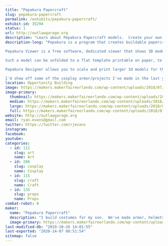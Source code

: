 ```yaml
---
title: "Pepakura Papercraft"
slug: pepakura-papercraft
permalink: /exhibits/pepakura-papercraft/
exhibit-id: 35294
status: 1
url: http://outlawgarage.org
description: "Learn about Pepakura Papercraft models.  Create your own papercraft on printed cardstock."
description-long: "Pepakura is a program that creates buildable papercraft models.

Pepakura Viewer is a free software, dedicated viewer that shows 3D models and patterns for papercraft created by other people in Pepakura Designer from Tamasoft.

Such a model can be unfolded to a flat template printable on paper, to be cut afterwards, folded and glued together. There are many features in the Viewer to help you show and print your creations and construct paper models.

Pepakura Designer allows you to scale and print larger 3d models for things such as helmets, armor, etc.

I'd show off some of the cosplay armor/projects I've made in the last year or two as well."
location: Opportunity Building
image: https://makers.makerfaireorlando.com/wp-content/uploads/2018/07/makerfaire-wh40k-1-768x1024.jpg
image-primary:
  thumbnail: https://makers.makerfaireorlando.com/wp-content/uploads/2018/07/makerfaire-wh40k-1-150x150.jpg
  medium: https://makers.makerfaireorlando.com/wp-content/uploads/2018/07/makerfaire-wh40k-1-225x300.jpg
  large: https://makers.makerfaireorlando.com/wp-content/uploads/2018/07/makerfaire-wh40k-1-768x1024.jpg
  full: https://makers.makerfaireorlando.com/wp-content/uploads/2018/07/makerfaire-wh40k-1.jpg
website: http://outlawgarage.org
email: ryan.evans@gmail.com
twitter: https://twitter.com/rjevans
instagram: 
facebook: 
youtube: 
categories:
  - id: 112
    slug: art
    name: Art
  - id: 286
    slug: cosplay
    name: Cosplay
  - id: 115
    slug: craft
    name: Craft
  - id: 135
    slug: props
    name: Props
combat-robot: 0
maker:
  name: "Pepakura Papercraft"
  description: "I build costumes for my son.  We've made armor, helmets, tabards etc, mainly on my kitchen table with a hot glue gun."
  image-primary: https://makers.makerfaireorlando.com/wp-content/uploads/2015/06/IMG_0185-1024x768.jpg
last-modified-db: "2019-10-26 14:01:55"
last-exported: "2020-14-07 08:51:54"
sitemap: false
---
```

